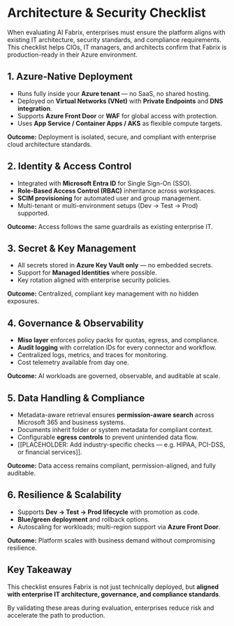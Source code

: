 # Architecture & Security Checklist

When evaluating AI Fabrix, enterprises must ensure the platform aligns with existing IT architecture, security standards, and compliance requirements. This checklist helps CIOs, IT managers, and architects confirm that Fabrix is production-ready in their Azure environment.

## 1. Azure-Native Deployment

- Runs fully inside your **Azure tenant** — no SaaS, no shared hosting.
- Deployed on **Virtual Networks (VNet)** with **Private Endpoints** and **DNS integration**.
- Supports **Azure Front Door** or **WAF** for global access with protection.
- Uses **App Service / Container Apps / AKS** as flexible compute targets.

**Outcome:** Deployment is isolated, secure, and compliant with enterprise cloud architecture standards.

## 2. Identity & Access Control

- Integrated with **Microsoft Entra ID** for Single Sign-On (SSO).
- **Role-Based Access Control (RBAC)** inheritance across workspaces.
- **SCIM provisioning** for automated user and group management.
- Multi-tenant or multi-environment setups (Dev → Test → Prod) supported.

**Outcome:** Access follows the same guardrails as existing enterprise IT.

## 3. Secret & Key Management

- All secrets stored in **Azure Key Vault only** — no embedded secrets.
- Support for **Managed Identities** where possible.
- Key rotation aligned with enterprise security policies.

**Outcome:** Centralized, compliant key management with no hidden exposures.

## 4. Governance & Observability

- **Miso layer** enforces policy packs for quotas, egress, and compliance.
- **Audit logging** with correlation IDs for every connector and workflow.
- Centralized logs, metrics, and traces for monitoring.
- Cost telemetry available from day one.

**Outcome:** AI workloads are governed, observable, and auditable at scale.

## 5. Data Handling & Compliance

- Metadata-aware retrieval ensures **permission-aware search** across Microsoft 365 and business systems.
- Documents inherit folder or system metadata for compliant context.
- Configurable **egress controls** to prevent unintended data flow.
- [[PLACEHOLDER: Add industry-specific checks — e.g. HIPAA, PCI-DSS, or financial services]].

**Outcome:** Data access remains compliant, permission-aligned, and fully auditable.

## 6. Resilience & Scalability

- Supports **Dev → Test → Prod lifecycle** with promotion as code.
- **Blue/green deployment** and rollback options.
- Autoscaling for workloads; multi-region support via **Azure Front Door**.

**Outcome:** Platform scales with business demand without compromising resilience.

## Key Takeaway

This checklist ensures Fabrix is not just technically deployed, but **aligned with enterprise IT architecture, governance, and compliance standards**.

By validating these areas during evaluation, enterprises reduce risk and accelerate the path to production.
